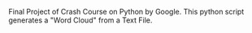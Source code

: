 Final Project of Crash Course on Python by Google. This python script generates a "Word Cloud" from a Text File.
